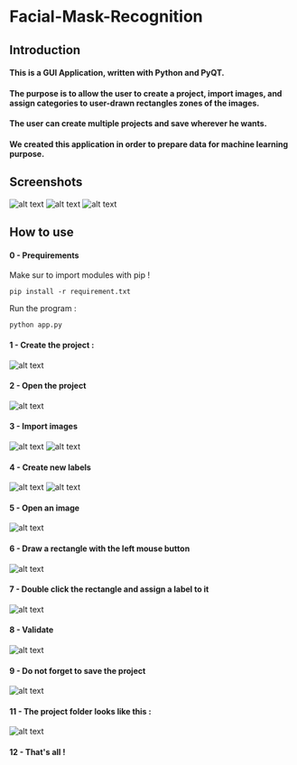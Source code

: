 # Facial-Mask-Recognition

## Introduction

#### This is a GUI Application, written with Python and PyQT.
#### The purpose is to allow the user to create a project, import images, and assign categories to user-drawn rectangles zones of the images.
#### The user can create multiple projects and save wherever he wants.
#### We created this application in order to prepare data for machine learning purpose.

## Screenshots

![alt text](https://github.com/Brotherta/Facial-Mask-Recognition/blob/main/screenshots/project_list_window.png)
![alt text](https://github.com/Brotherta/Facial-Mask-Recognition/blob/main/screenshots/main%20window.png)
![alt text](https://github.com/Brotherta/Facial-Mask-Recognition/blob/main/screenshots/editor%20window.png)

## How to use

#### 0 - Prequirements
Make sur to import modules with pip !
```
pip install -r requirement.txt
```

Run the program :
```
python app.py
```

#### 1 - Create the project :
![alt text](https://github.com/Brotherta/Facial-Mask-Recognition/blob/main/screenshots/create%20project.png)

#### 2 - Open the project
![alt text](https://github.com/Brotherta/Facial-Mask-Recognition/blob/main/screenshots/open%20project.png)

#### 3 - Import images
![alt text](https://github.com/Brotherta/Facial-Mask-Recognition/blob/main/screenshots/import%20images.png)
![alt text](https://github.com/Brotherta/Facial-Mask-Recognition/blob/main/screenshots/import%20images%202.png)

#### 4 - Create new labels
![alt text](https://github.com/Brotherta/Facial-Mask-Recognition/blob/main/screenshots/create%20label.png)
![alt text](https://github.com/Brotherta/Facial-Mask-Recognition/blob/main/screenshots/create%20label%202.png)

#### 5 - Open an image
![alt text](https://github.com/Brotherta/Facial-Mask-Recognition/blob/main/screenshots/open%20an%20image.png)

#### 6 - Draw a rectangle with the left mouse button
![alt text](https://github.com/Brotherta/Facial-Mask-Recognition/blob/main/screenshots/draw%20rectangle.png)

#### 7 - Double click the rectangle and assign a label to it
![alt text](https://github.com/Brotherta/Facial-Mask-Recognition/blob/main/screenshots/double%20click.png)

#### 8 - Validate
![alt text](https://github.com/Brotherta/Facial-Mask-Recognition/blob/main/screenshots/validate.png)

#### 9 - Do not forget to save the project
![alt text](https://github.com/Brotherta/Facial-Mask-Recognition/blob/main/screenshots/save.png)

#### 11 - The project folder looks like this :
![alt text](https://github.com/Brotherta/Facial-Mask-Recognition/blob/main/screenshots/project%20folder.png)

#### 12 - That's all ! 
